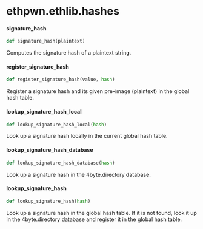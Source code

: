 <a id="ethpwn.ethlib.hashes"></a>

# ethpwn.ethlib.hashes

<a id="ethpwn.ethlib.hashes.signature_hash"></a>

#### signature\_hash

```python
def signature_hash(plaintext)
```

Computes the signature hash of a plaintext string.

<a id="ethpwn.ethlib.hashes.register_signature_hash"></a>

#### register\_signature\_hash

```python
def register_signature_hash(value, hash)
```

Register a signature hash and its given pre-image (plaintext) in the global hash table.

<a id="ethpwn.ethlib.hashes.lookup_signature_hash_local"></a>

#### lookup\_signature\_hash\_local

```python
def lookup_signature_hash_local(hash)
```

Look up a signature hash locally in the current global hash table.

<a id="ethpwn.ethlib.hashes.lookup_signature_hash_database"></a>

#### lookup\_signature\_hash\_database

```python
def lookup_signature_hash_database(hash)
```

Look up a signature hash in the 4byte.directory database.

<a id="ethpwn.ethlib.hashes.lookup_signature_hash"></a>

#### lookup\_signature\_hash

```python
def lookup_signature_hash(hash)
```

Look up a signature hash in the global hash table. If it is not found, look it up in the
4byte.directory database and register it in the global hash table.

